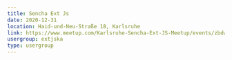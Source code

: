 ```yaml
---
title: Sencha Ext Js
date: 2020-12-31
location: Haid-und-Neu-Straße 18, Karlsruhe
link: https://www.meetup.com/Karlsruhe-Sencha-Ext-JS-Meetup/events/zbdwcpybcqbpc/
usergroup: extjska
type: usergroup
---
```

